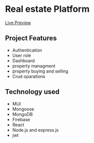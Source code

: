# Real estate Platform

[Live Preview](https://assingment-12-ph.netlify.app/)

## Project Features

- Authentication
- User role
- Dashboard
- property managment
- property buying and selling
- Crud oparations

## Technology used

- MUI
- Mongoose
- MongoDB
- Firebase
- React
- Node.js and express.js
- jwt
